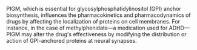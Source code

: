 PIGM, which is essential for glycosylphosphatidylinositol (GPI) anchor biosynthesis, influences the pharmacokinetics and pharmacodynamics of drugs by affecting the localization of proteins on cell membranes. For instance, in the case of methylphenidate—a medication used for ADHD—PIGM may alter the drug's effectiveness by modifying the distribution or action of GPI-anchored proteins at neural synapses.